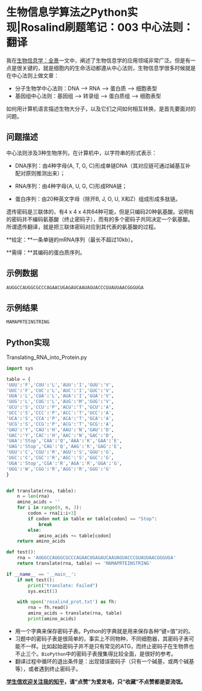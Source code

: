 # 生物信息学算法之Python实现|Rosalind刷题笔记：003 中心法则：翻译

我在[生物信息学：全景](https://zhuanlan.zhihu.com/p/292351855)一文中，阐述了生物信息学的应用领域非常广泛。但是有一点是很关键的，就是细胞内的生命活动都遵从中心法则，生物信息学很多时候就是在中心法则上做文章：

* 分子生物学中心法则：DNA --> RNA --> 蛋白质 --> 细胞表型
* 基因组中心法则：基因组 --> 转录组 --> 蛋白质组 --> 细胞表型

如何用计算机语言描述生物大分子，以及它们之间如何相互转换，是首先要面对的问题。

## 问题描述

中心法则涉及3种生物序列，在计算机中，以字符串的形式表示：

* DNA序列：由4种字母{A, T, G, C}形成单链DNA（其对应链可通过碱基互补配对原则推测出来）；

* RNA序列：由4种字母{A, U, G, C}形成RNA链；

* 蛋白序列：由20种英文字母（除开B, J, O, U, X和Z）组成形成多肽链。

遗传密码是三联体的，有4 x 4 x 4共64种可能，但是只编码20种氨基酸。说明有的密码并不编码氨基酸（终止密码子），而有的多个密码子共同决定一个氨基酸。所谓遗传翻译，就是把三联体密码对应到其代表的氨基酸的过程。

**给定：**一条单链的mRNA序列（最长不超过10kb）。

**需得：**其编码的蛋白质序列。

## 示例数据

```bash
AUGGCCAUGGCGCCCAGAACUGAGAUCAAUAGUACCCGUAUUAACGGGUGA
```

## 示例结果

```bash
MAMAPRTEINSTRING
```

## Python实现

Translating_RNA_into_Protein.py

```python
import sys

table = {
'UUU':'F','CUU':'L','AUU':'I','GUU':'V',
'UUC':'F','CUC':'L','AUC':'I','GUC':'V',
'UUA':'L','CUA':'L','AUA':'I','GUA':'V',
'UUG':'L','CUG':'L','AUG':'M','GUG':'V',
'UCU':'S','CCU':'P','ACU':'T','GCU':'A',
'UCC':'S','CCC':'P','ACC':'T','GCC':'A',
'UCA':'S','CCA':'P','ACA':'T','GCA':'A',
'UCG':'S','CCG':'P','ACG':'T','GCG':'A',
'UAU':'Y','CAU':'H','AAU':'N','GAU':'D',
'UAC':'Y','CAC':'H','AAC':'N','GAC':'D',
'UAA':'Stop','CAA':'Q','AAA':'K','GAA':'E',
'UAG':'Stop','CAG':'Q','AAG':'K','GAG':'E',
'UGU':'C','CGU':'R','AGU':'S','GGU':'G',
'UGC':'C','CGC':'R','AGC':'S','GGC':'G',
'UGA':'Stop','CGA':'R','AGA':'R','GGA':'G',
'UGG':'W','CGG':'R','AGG':'R','GGG':'G'
}


def translate(rna, table):
    n = len(rna)
    amino_acids = ''
    for i in range(0, n, 3):
        codon = rna[i:i+3]
        if codon not in table or table[codon] == "Stop":
            break
        else:
            amino_acids += table[codon]
    return amino_acids

def test():
    rna = 'AUGGCCAUGGCGCCCAGAACUGAGAUCAAUAGUACCCGUAUUAACGGGUGA'
    return translate(rna, table) == 'MAMAPRTEINSTRING'

if __name__ == '__main__':
    if not test():
        print("translate: Failed")
        sys.exit(1)

    with open('rosalind_prot.txt') as fh:
        rna = fh.read()
        amino_acids = translate(rna, table)
        print(amino_acids)
```

* 用一个字典来保存密码子表。Python的字典就是用来保存各种“键=值”对的。
* 习题中的密码子表是很简单的，事实上不同物种，不同细胞器，其密码子表可能不一样。比如起始密码子并不是只有常见的ATG，而终止密码子在生物界也不止三个。`BioPython`中的密码子表搜集得比较全面，是很好的参考。
* 翻译过程中循环的退出条件是：出现错误密码子（只有一个碱基，或两个碱基等），或者遇到终止密码子。

**[学生信欢迎关注我的知乎](https://www.zhihu.com/people/jianzuoyi)，请“点赞”为爱发电，只“收藏”不点赞都是耍流氓。**